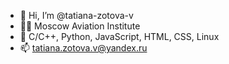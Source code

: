 - 👋 Hi, I’m @tatiana-zotova-v
- 👩‍🏫 Moscow Aviation Institute
- 🌱 C/C++, Python, JavaScript, HTML, CSS, Linux
- 📫 tatiana.zotova.v@yandex.ru

<!---
tatiana-zotova-v/tatiana-zotova-v is a ✨ special ✨ repository because its `README.md` (this file) appears on your GitHub profile.
You can click the Preview link to take a look at your changes.
--->
